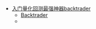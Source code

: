- [入门量化回测最强神器backtrader](https://zhuanlan.zhihu.com/p/122183963)
	- [Backtrader](https://www.backtrader.com/docu/)
	-